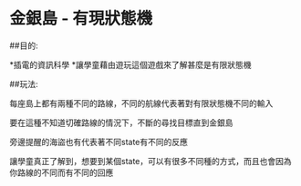 # 金銀島 - 有現狀態機
##目的:

*插電的資訊科學
*讓學童藉由遊玩這個遊戲來了解甚麼是有限狀態機

##玩法:

每座島上都有兩種不同的路線，不同的航線代表著對有限狀態機不同的輸入

要在這種不知道切確路線的情況下，不斷的尋找目標直到金銀島

旁邊提醒的海盜也有代表著不同state有不同的反應

讓學童真正了解到，想要到某個state，可以有很多不同種的方式，而且也會因為你路線的不同而有不同的回應
